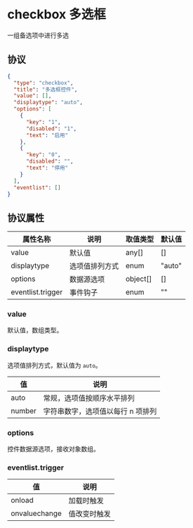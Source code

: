 # checkbox 多选框
一组备选项中进行多选

## 协议

```json
{
  "type": "checkbox",
  "title": "多选框控件",
  "value": [],
  "displaytype": "auto",
  "options": [
    {
      "key": "1",
      "disabled": "1",
      "text": "启用"
    },
    {
      "key": "0",
      "disabled": "",
      "text": "停用"
    }
  ],
  "eventlist": []
}
```
## 协议属性
| 属性名称 | 说明 | 取值类型 | 默认值
| ---- | ---- | ---- | ---- |
| value | 默认值 | any[] | [] |
| displaytype | 选项值排列方式 | enum | "auto" |
| options | 数据源选项 | object[] | [] |
| eventlist.trigger | 事件钩子 | enum | "" |

### value
默认值，数组类型。

### displaytype
选项值排列方式，默认值为 `auto`。

| 值 | 说明 |
| ---- | ---- |
| auto | 常规，选项值按顺序水平排列 |
| number | 字符串数字，选项值以每行 n 项排列 |

### options
控件数据源选项，接收对象数组。

### eventlist.trigger
| 值 | 说明 |
| ---- | ---- |
| onload | 加载时触发 |
| onvaluechange | 值改变时触发 |







